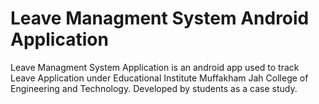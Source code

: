 # Leave Managment System Android Application
Leave Managment System Application is an android app used to track Leave Application under Educational Institute Muffakham Jah College of Engineering and Technology. 
Developed by students as a case study. 
